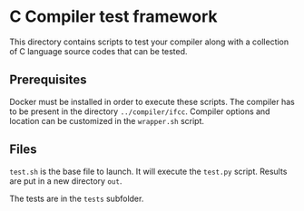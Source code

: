 # C Compiler test framework

This directory contains scripts to test your compiler along with 
a collection of C language source codes that can be tested.

## Prerequisites

Docker must be installed in order to execute these scripts. The compiler has 
to be present in the directory `../compiler/ifcc`. Compiler options and location
can be customized in the `wrapper.sh` script.

## Files

`test.sh` is the base file to launch. It will execute the `test.py`
script. Results are put in a new directory `out`.

The tests are in the `tests` subfolder. 
